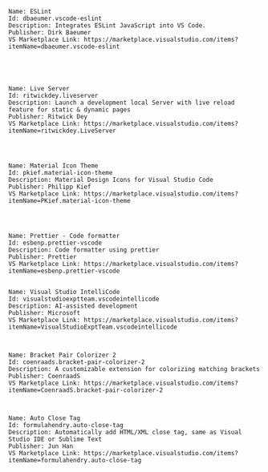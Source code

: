     Name: ESLint
    Id: dbaeumer.vscode-eslint
    Description: Integrates ESLint JavaScript into VS Code.
    Publisher: Dirk Baeumer
    VS Marketplace Link: https://marketplace.visualstudio.com/items?itemName=dbaeumer.vscode-eslint





    Name: Live Server
    Id: ritwickdey.liveserver
    Description: Launch a development local Server with live reload feature for static & dynamic pages
    Publisher: Ritwick Dey
    VS Marketplace Link: https://marketplace.visualstudio.com/items?itemName=ritwickdey.LiveServer




    Name: Material Icon Theme
    Id: pkief.material-icon-theme
    Description: Material Design Icons for Visual Studio Code
    Publisher: Philipp Kief
    VS Marketplace Link: https://marketplace.visualstudio.com/items?itemName=PKief.material-icon-theme




    Name: Prettier - Code formatter
    Id: esbenp.prettier-vscode
    Description: Code formatter using prettier
    Publisher: Prettier
    VS Marketplace Link: https://marketplace.visualstudio.com/items?itemName=esbenp.prettier-vscode
    

    Name: Visual Studio IntelliCode
    Id: visualstudioexptteam.vscodeintellicode
    Description: AI-assisted development
    Publisher: Microsoft
    VS Marketplace Link: https://marketplace.visualstudio.com/items?itemName=VisualStudioExptTeam.vscodeintellicode



    Name: Bracket Pair Colorizer 2
    Id: coenraads.bracket-pair-colorizer-2
    Description: A customizable extension for colorizing matching brackets
    Publisher: CoenraadS
    VS Marketplace Link: https://marketplace.visualstudio.com/items?itemName=CoenraadS.bracket-pair-colorizer-2
    


    Name: Auto Close Tag
    Id: formulahendry.auto-close-tag
    Description: Automatically add HTML/XML close tag, same as Visual Studio IDE or Sublime Text
    Publisher: Jun Han
    VS Marketplace Link: https://marketplace.visualstudio.com/items?itemName=formulahendry.auto-close-tag



